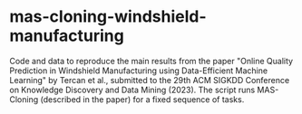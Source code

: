 # mas-cloning-windshield-manufacturing
Code and data to reproduce the main results from the paper "Online Quality Prediction in Windshield Manufacturing using Data-Efficient Machine Learning" by Tercan et al., submitted to the 29th ACM SIGKDD Conference on Knowledge Discovery and Data Mining (2023). The script runs MAS-Cloning (described in the paper) for a fixed sequence of tasks. 
